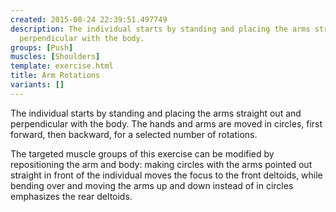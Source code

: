 ```yaml
---
created: 2015-08-24 22:39:51.497749
description: The individual starts by standing and placing the arms straight out and
  perpendicular with the body.
groups: [Push]
muscles: [Shoulders]
template: exercise.html
title: Arm Rotations
variants: []
---
```

The individual starts by standing and placing the arms straight out and perpendicular with the body. The hands and arms are moved in circles, first forward, then backward, for a selected number of rotations.

The targeted muscle groups of this exercise can be modified by repositioning the arm and body: making circles with the arms pointed out straight in front of the individual moves the focus to the front deltoids, while bending over and moving the arms up and down instead of in circles emphasizes the rear deltoids.